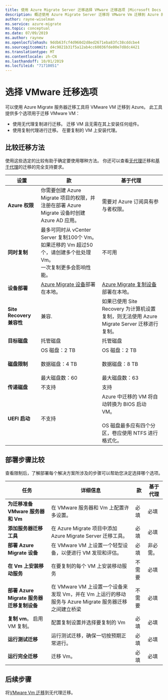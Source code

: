 ```yaml
---
title: 使用 Azure Migrate Server 迁移选择 VMware 迁移选项 |Microsoft Docs
description: 概述使用 Azure Migrate Server 迁移将 VMware Vm 迁移到 Azure 的选项
author: rayne-wiselman
ms.service: azure-migrate
ms.topic: conceptual
ms.date: 07/09/2019
ms.author: raynew
ms.openlocfilehash: 9ddb63fcf4d960d2d8ed2671eba83fc38cddcbe4
ms.sourcegitcommit: d4c9821b31f5a12ab4cc60036fde00e7d8dc4421
ms.translationtype: MT
ms.contentlocale: zh-CN
ms.lasthandoff: 10/01/2019
ms.locfileid: "71710051"
---
```

# <a name="select-a-vmware-migration-option"></a>选择 VMware 迁移选项

可以使用 Azure Migrate 服务器迁移工具将 VMware VM 迁移到 Azure。 此工具提供多个选项用于迁移 VMware VM：

- 使用无代理复制进行迁移。 迁移 VM 且无需在其上安装任何组件。
- 使用复制代理进行迁移。 在要复制的 VM 上安装代理。




## <a name="compare-migration-methods"></a>比较迁移方法

使用这些选定的比较有助于确定要使用哪种方法。 你还可以查看[无代理](migrate-support-matrix-vmware.md#agentless-migration-vmware-server-requirements)迁移和[基于代理](migrate-support-matrix-vmware.md#agent-based-migration-vmware-server-requirements)的迁移的完全支持要求。

**设置** | **款** | **基于代理**
--- | --- | ---
**Azure 权限** | 你需要创建 Azure Migrate 项目的权限，并注册在部署 Azure Migrate 设备时创建 Azure AD 应用。 | 需要对 Azure 订阅具有参与者权限。 
**同时复制** | 最多可同时从 vCenter Server 复制100个 Vm。<br/> 如果迁移的 Vm 超过50个，请创建多个批处理 Vm。<br/> 一次复制更多会影响性能。 | 不可用
**设备部署** | [Azure Migrate 设备](migrate-appliance.md)部署在本地。 | [Azure Migrate 复制设备](migrate-replication-appliance.md)部署在本地。
**Site Recovery 兼容性** | 兼容. | 如果已使用 Site Recovery 为计算机设置复制，则无法使用 Azure Migrate Server 迁移进行复制。
**目标磁盘** | 托管磁盘 | 托管磁盘
**磁盘限制** | OS 磁盘：2 TB<br/><br/> 数据磁盘：4 TB<br/><br/> 最大磁盘数：60 | OS 磁盘：2 TB<br/><br/> 数据磁盘：8 TB<br/><br/> 最大磁盘数：63
**传递磁盘** | 不支持 | 支持
**UEFI 启动** | 不支持 | Azure 中迁移的 VM 将自动转换为 BIOS 启动 VM。<br/><br/> OS 磁盘最多应有四个分区，卷应使用 NTFS 进行格式化。


## <a name="deployment-steps-comparison"></a>部署步骤比较

查看限制后，了解部署每个解决方案所涉及的步骤可以帮助您决定选择哪个选项。

**任务** | **详细信息** |**款** | **基于代理**
--- | --- | --- | ---
**为迁移准备 VMware 服务器和 Vm** | 在 VMware 服务器和 Vm 上配置许多设置。 | 必填 | 必填
**添加服务器迁移工具** | 在 Azure Migrate 项目中添加 Azure Migrate Server 迁移工具。 | 必填 | 必填
**部署 Azure Migrate 设备** | 在 VMware VM 上设置一个轻型设备，以便进行 VM 发现和评估。 | 必填 | 非必需。
**在 Vm 上安装移动服务** | 在要复制的每个 VM 上安装移动服务 | 不需要 | 必填
**部署 Azure Migrate 服务器迁移复制设备** | 在 VMware VM 上设置一个设备来发现 Vm，并在 Vm 上运行的移动服务与 Azure Migrate 服务器迁移之间建立桥梁 | 不需要 | 必填
**复制 vm**。 启用 VM 复制。 | 配置复制设置并选择要复制的 Vm | 必填 | 必填
**运行测试迁移** | 运行测试迁移，确保一切按预期正常进行。 | 必填 | 必填
**运行完全迁移** | 迁移 Vm。 | 必填 | 必填




## <a name="next-steps"></a>后续步骤

将[VMware Vm 迁移](tutorial-migrate-vmware.md)到无代理迁移。



